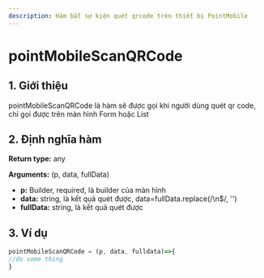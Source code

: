 ```yaml
---
description: Hàm bắt sự kiện quét qrcode trên thiết bị PointMobile
---
```


# pointMobileScanQRCode

## 1. Giới thiệu

pointMobileScanQRCode là hàm sẽ được gọi khi người dùng quét qr code, chỉ gọi được trên màn hình Form hoặc List

## 2. Định nghĩa hàm

**Return type:** any

**Arguments:** (p, data, fullData)

* **p:** Builder, required, là builder của màn hình
* **data:** string, là kết quả quét được, data=fullData.replace(/\n$/, '')
* **fullData:** string,  là kết quả quét được

## 3. Ví dụ

```javascript
pointMobileScanQRCode = (p, data, fulldata)=>{
//do some thing
}
```
